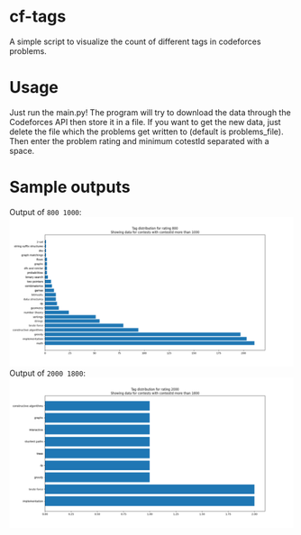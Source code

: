 # cf-tags
A simple script to visualize the count of different tags in codeforces problems.
# Usage
Just run the main.py! The program will try to download the data through the Codeforces API then store it in a file. If you want to get the new data, just delete the file which the problems get written to (default is problems_file). Then enter the problem rating and minimum cotestId separated with a space.
# Sample outputs
Output of `800 1000`:
![figure 1](sample_outputs/Figure_1.png)
Output of `2000 1800`:
![figure 2](sample_outputs/Figure_2.png)
